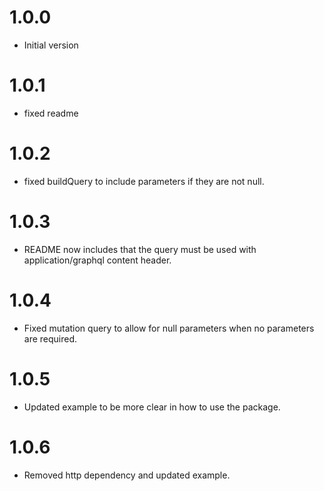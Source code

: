 # 1.0.0

- Initial version

# 1.0.1

- fixed readme

# 1.0.2

- fixed buildQuery to include parameters if they are not null.

# 1.0.3

- README now includes that the query must be used with application/graphql content header.

# 1.0.4

- Fixed mutation query to allow for null parameters when no parameters are required.

# 1.0.5

- Updated example to be more clear in how to use the package.

# 1.0.6

- Removed http dependency and updated example.
